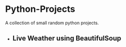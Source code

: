 # Python-Projects

A collection of small random python projects.

- ## Live Weather using BeautifulSoup
